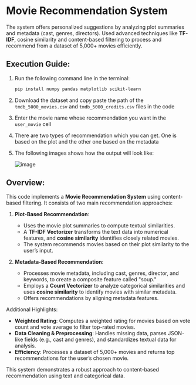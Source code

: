 # Movie Recommendation System
The system offers personalized suggestions by analyzing plot summaries and metadata (cast, genres, directors). Used advanced techniques like **TF-IDF**, cosine similarity and content-based filtering to process and recommend from a dataset of 5,000+ movies efficiently.

## Execution Guide:
1. Run the following command line in the terminal:
   ```bash
   pip install numpy pandas matplotlib scikit-learn
   ```
2. Download the dataset and copy paste the path of the `tmdb_5000_movies.csv` and `tmdb_5000_credits.csv` files in the code

3. Enter the movie name whose recommendation you want in the `user_movie` cell

4. There are two types of recommendation which you can get. One is based on the plot and the other one based on the metadata

5. The following images shows how the output will look like:

   ![image](https://github.com/user-attachments/assets/2de1d762-fade-4285-ab3e-578e184ca808)
 

## Overview:
This code implements a **Movie Recommendation System** using content-based filtering. It consists of two main recommendation approaches:

1. **Plot-Based Recommendation**:  
   - Uses the movie plot summaries to compute textual similarities.  
   - A **TF-IDF Vectorizer** transforms the text data into numerical features, and **cosine similarity** identifies closely related movies.  
   - The system recommends movies based on their plot similarity to the user’s input.

2. **Metadata-Based Recommendation**:  
   - Processes movie metadata, including cast, genres, director, and keywords, to create a composite feature called "soup."  
   - Employs a **Count Vectorizer** to analyze categorical similarities and uses **cosine similarity** to identify movies with similar metadata.  
   - Offers recommendations by aligning metadata features.

Additional Highlights:  
- **Weighted Rating**: Computes a weighted rating for movies based on vote count and vote average to filter top-rated movies.  
- **Data Cleaning & Preprocessing**: Handles missing data, parses JSON-like fields (e.g., cast and genres), and standardizes textual data for analysis.  
- **Efficiency**: Processes a dataset of 5,000+ movies and returns top recommendations for the user’s chosen movie.  

This system demonstrates a robust approach to content-based recommendation using text and categorical data.
